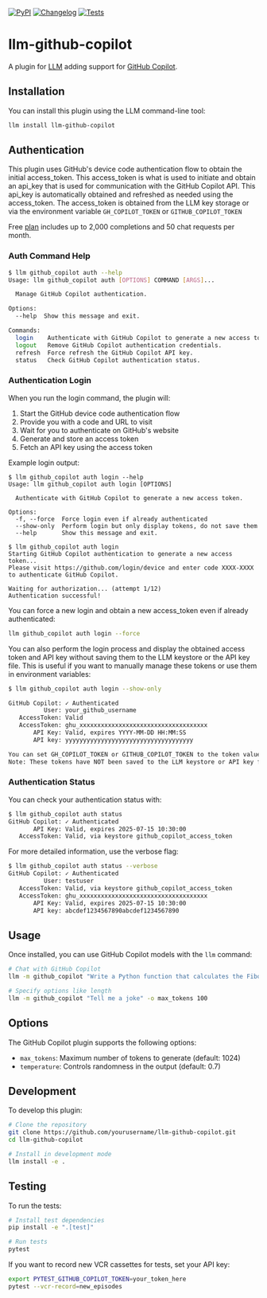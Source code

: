 
[![PyPI](https://img.shields.io/pypi/v/llm-github-copilot.svg)](https://pypi.org/project/llm-github-copilot/)
[![Changelog](https://img.shields.io/github/v/release/jmdaly/llm-github-copilot?include_prereleases&label=changelog)](https://github.com/jmdaly/llm-github-copilot/releases)
[![Tests](https://github.com/jmdaly/llm-github-copilot/actions/workflows/test.yml/badge.svg)](https://github.com/jmdaly/llm-github-copilot/actions/workflows/test.yml)

# llm-github-copilot

A plugin for [LLM](https://llm.datasette.io/) adding support for [GitHub Copilot](https://github.com/features/copilot).

## Installation

You can install this plugin using the LLM command-line tool:

```bash
llm install llm-github-copilot
```

## Authentication

This plugin uses GitHub's device code authentication flow to obtain the initial access_token.   This access_token is what is used to initiate and obtain an api_key that is used for communication with the GitHub Copilot API.  This api_key is automatically obtained and refreshed as needed using the access_token.  The access_token is obtained from the LLM key storage or via the environment variable `GH_COPILOT_TOKEN` or `GITHUB_COPILOT_TOKEN`

Free [plan](https://github.com/features/copilot#pricing) includes up to 2,000 completions and 50 chat requests per month.

### Auth Command Help

```bash
$ llm github_copilot auth --help
Usage: llm github_copilot auth [OPTIONS] COMMAND [ARGS]...

  Manage GitHub Copilot authentication.

Options:
  --help  Show this message and exit.

Commands:
  login    Authenticate with GitHub Copilot to generate a new access token.
  logout   Remove GitHub Copilot authentication credentials.
  refresh  Force refresh the GitHub Copilot API key.
  status   Check GitHub Copilot authentication status.

```

### Authentication Login

When you run the login command, the plugin will:

1. Start the GitHub device code authentication flow
2. Provide you with a code and URL to visit
3. Wait for you to authenticate on GitHub's website
4. Generate and store an access token
5. Fetch an API key using the access token

Example login output:

```
$ llm github_copilot auth login --help
Usage: llm github_copilot auth login [OPTIONS]

  Authenticate with GitHub Copilot to generate a new access token.

Options:
  -f, --force  Force login even if already authenticated
  --show-only  Perform login but only display tokens, do not save them
  --help       Show this message and exit.
```

```
$ llm github_copilot auth login
Starting GitHub Copilot authentication to generate a new access token...
Please visit https://github.com/login/device and enter code XXXX-XXXX to authenticate GitHub Copilot.

Waiting for authorization... (attempt 1/12)
Authentication successful!
```

You can force a new login and obtain a new access_token even if already authenticated:

```bash
llm github_copilot auth login --force
```

You can also perform the login process and display the obtained access token and API key without saving them to the LLM keystore or the API key file. This is useful if you want to manually manage these tokens or use them in environment variables:

```bash
$ llm github_copilot auth login --show-only

GitHub Copilot: ✓ Authenticated
          User: your_github_username
   AccessToken: Valid
   AccessToken: ghu_xxxxxxxxxxxxxxxxxxxxxxxxxxxxxxxxxxxx
       API Key: Valid, expires YYYY-MM-DD HH:MM:SS
       API key: yyyyyyyyyyyyyyyyyyyyyyyyyyyyyyyyyyyy

You can set GH_COPILOT_TOKEN or GITHUB_COPILOT_TOKEN to the token value above.
Note: These tokens have NOT been saved to the LLM keystore or API key file.
```

### Authentication Status

You can check your authentication status with:

```bash
$ llm github_copilot auth status
GitHub Copilot: ✓ Authenticated
       API Key: Valid, expires 2025-07-15 10:30:00
   AccessToken: Valid, via keystore github_copilot_access_token
```

For more detailed information, use the verbose flag:

```bash
$ llm github_copilot auth status --verbose
GitHub Copilot: ✓ Authenticated
          User: testuser
   AccessToken: Valid, via keystore github_copilot_access_token
   AccessToken: ghu_xxxxxxxxxxxxxxxxxxxxxxxxxxxxxxxxxxxx
       API Key: Valid, expires 2025-07-15 10:30:00
       API key: abcdef1234567890abcdef1234567890

```

## Usage

Once installed, you can use GitHub Copilot models with the `llm` command:

```bash
# Chat with GitHub Copilot
llm -m github_copilot "Write a Python function that calculates the Fibonacci sequence."

# Specify options like length
llm -m github_copilot "Tell me a joke" -o max_tokens 100
```

## Options

The GitHub Copilot plugin supports the following options:

- `max_tokens`: Maximum number of tokens to generate (default: 1024)
- `temperature`: Controls randomness in the output (default: 0.7)

## Development

To develop this plugin:

```bash
# Clone the repository
git clone https://github.com/yourusername/llm-github-copilot.git
cd llm-github-copilot

# Install in development mode
llm install -e .
```

## Testing

To run the tests:

```bash
# Install test dependencies
pip install -e ".[test]"

# Run tests
pytest
```

If you want to record new VCR cassettes for tests, set your API key:

```bash
export PYTEST_GITHUB_COPILOT_TOKEN=your_token_here
pytest --vcr-record=new_episodes
```
